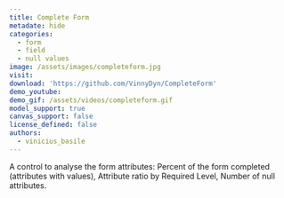 ```yaml
---
title: Complete Form
metadate: hide
categories:
  - form
  - field
  - null values
image: /assets/images/completeform.jpg
visit: 
download: 'https://github.com/VinnyDyn/CompleteForm'
demo_youtube:
demo_gif: /assets/videos/completeform.gif
model_support: true
canvas_support: false
license_defined: false
authors:
  - vinicius_basile
---
```

A control to analyse the form attributes: Percent of the form completed (attributes with values), Attribute ratio by Required Level, Number of null attributes.

